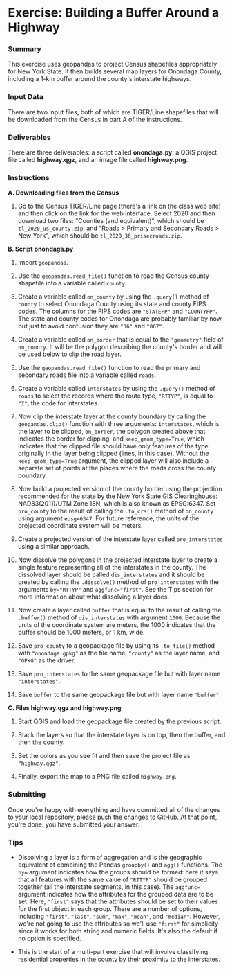 # Exercise: Building a Buffer Around a Highway

### Summary

This exercise uses geopandas to project Census shapefiles appropriately for New York State. It then builds several map layers for Onondaga County, including a 1-km buffer around the county's interstate highways.

### Input Data

There are two input files, both of which are TIGER/Line shapefiles that will be downloaded from the Census in part A of the instructions.

### Deliverables

There are three deliverables: a script called **onondaga.py**, a QGIS project file called **highway.qgz**, and an image file called **highway.png**.

### Instructions

**A. Downloading files from the Census**

1. Go to the Census TIGER/Line page (there's a link on the class web site) and then click on the link for the web interface. Select 2020 and then download two files: "Counties (and equivalent)", which should be `tl_2020_us_county.zip`, and "Roads > Primary and Secondary Roads > New York", which should be `tl_2020_36_prisecroads.zip`.

**B. Script onondaga.py**

1. Import `geopandas`.

1. Use the `geopandas.read_file()` function to read the Census county shapefile into a variable called `county`. 

1. Create a variable called `on_county` by using the `.query()` method of `county` to select Onondaga County using its state and county FIPS codes. The columns for the FIPS codes are `"STATEFP"` and `"COUNTYFP"`. The state and county codes for Onondaga are probably familiar by now but just to avoid confusion they are `"36"` and `"067"`.

1. Create a variable called `on_border` that is equal to the `"geometry"` field of `on_county`. It will be the polygon describing the county's border and will be used below to clip the road layer.

1. Use the `geopandas.read_file()` function to read the primary and secondary roads file into a variable called `roads`. 

1. Create a variable called `interstates` by using the `.query()` method of `roads` to select the records where the route type, `"RTTYP"`, is equal to `"I"`, the code for interstates. 

1. Now clip the interstate layer at the county boundary by calling the `geopandas.clip()` function with three arguments: `interstates`, which is the layer to be clipped, `on_border`, the polygon created above that indicates the border for clipping, and `keep_geom_type=True`, which indicates that the clipped file should have only features of the type originally in the layer being clipped (lines, in this case). Without the `keep_geom_type=True` argument, the clipped layer will also include a separate set of points at the places where the roads cross the county boundary. 

1. Now build a projected version of the county border using the projection recommended for the state by the New York State GIS Clearinghouse: NAD83(2011)/UTM Zone 18N, which is also known as EPSG:6347. Set `pro_county` to the result of calling the `.to_crs()` method of `on_county` using argument `epsg=6347`. For future reference, the units of the projected coordinate system will be meters.

1. Create a projected version of the interstate layer called `pro_interstates` using a similar approach.

1. Now dissolve the polygons in the projected interstate layer to create a single feature representing all of the interstates in the county. The dissolved layer should be called `dis_interstates` and it should be created by calling the `.dissolve()` method of `pro_interstates` with the arguments `by="RTTYP"` and `aggfunc="first"`. See the Tips section for more information about what dissolving a layer does.
    
1. Now create a layer called `buffer` that is equal to the result of calling the `.buffer()` method of `dis_interstates` with argument `1000`. Because the units of the coordinate system are meters, the 1000 indicates that the buffer should be 1000 meters, or 1 km, wide.

1. Save `pro_county` to a geopackage file by using its `.to_file()` method with `"onondaga.gpkg"` as the file name, `"county"` as the layer name, and `"GPKG"` as the driver.

1. Save `pro_interstates` to the same geopackage file but with layer name `"interstates"`.

1. Save `buffer` to the same geopackage file but with layer name `"buffer"`.

**C. Files highway.qgz and highway.png**

1. Start QGIS and load the geopackage file created by the previous script.

1. Stack the layers so that the interstate layer is on top, then the buffer, and then the county. 

1. Set the colors as you see fit and then save the project file as `"highway.qgz"`. 

1. Finally, export the map to a PNG file called `highway.png`.

### Submitting

Once you're happy with everything and have committed all of the changes to your local repository, please push the changes to GitHub. At that point, you're done: you have submitted your answer.

### Tips

+ Dissolving a layer is a form of aggregation and is the geographic equivalent of combining the Pandas `groupby()` and `agg()` functions. The `by=` argument indicates how the groups should be formed: here it says that all features with the same value of `"RTTYP"` should be grouped together (all the interstate segments, in this case). The `aggfunc=` argument indicates how the attributes for the grouped data are to be set. Here, `"first"` says that the attributes should be set to their values for the first object in each group. There are a number of options, including `"first"`, `"last"`, `"sum"`, `"max"`, `"mean"`, and `"median"`. However, we're not going to use the attributes so we'll use `"first"` for simplicity since it works for both string and numeric fields. It's also the default if no option is specified.

+ This is the start of a multi-part exercise that will involve classifying residential properties in the county by their proximity to the interstates.
